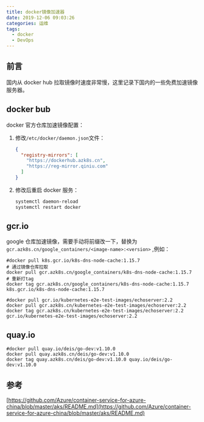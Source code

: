 ```yaml
---
title: docker镜像加速器
date: 2019-12-06 09:03:26
categories: 运维
tags:
  - docker
  - DevOps
---
```


## 前言

国内从 docker hub 拉取镜像时速度非常慢，这里记录下国内的一些免费加速镜像服务器。

<!-- more -->

## docker bub

docker 官方仓库加速镜像配置：

1. 修改`/etc/docker/daemon.json`文件：

   ```json
   {
     "registry-mirrors": [
       "https://dockerhub.azk8s.cn",
       "https://reg-mirror.qiniu.com"
     ]
   }
   ```

2. 修改后重启 docker 服务：

   ```sh
   systemctl daemon-reload
   systemctl restart docker
   ```

## gcr.io

google 仓库加速镜像，需要手动将前缀改一下，替换为`gcr.azk8s.cn/google_containers/<image-name>:<version>` ,例如：

```
#docker pull k8s.gcr.io/k8s-dns-node-cache:1.15.7
# 通过镜像仓库拉取
docker pull gcr.azk8s.cn/google_containers/k8s-dns-node-cache:1.15.7
# 重新打tag
docker tag gcr.azk8s.cn/google_containers/k8s-dns-node-cache:1.15.7 k8s.gcr.io/k8s-dns-node-cache:1.15.7
```

```
#docker pull gcr.io/kubernetes-e2e-test-images/echoserver:2.2
docker pull gcr.azk8s.cn/kubernetes-e2e-test-images/echoserver:2.2
docker tag gcr.azk8s.cn/kubernetes-e2e-test-images/echoserver:2.2 gcr.io/kubernetes-e2e-test-images/echoserver:2.2
```

## quay.io

```
#docker pull quay.io/deis/go-dev:v1.10.0
docker pull quay.azk8s.cn/deis/go-dev:v1.10.0
docker tag quay.azk8s.cn/deis/go-dev:v1.10.0 quay.io/deis/go-dev:v1.10.0
```

## 参考

[https://github.com/Azure/container-service-for-azure-china/blob/master/aks/README.md](https://github.com/Azure/container-service-for-azure-china/blob/master/aks/README.md)
